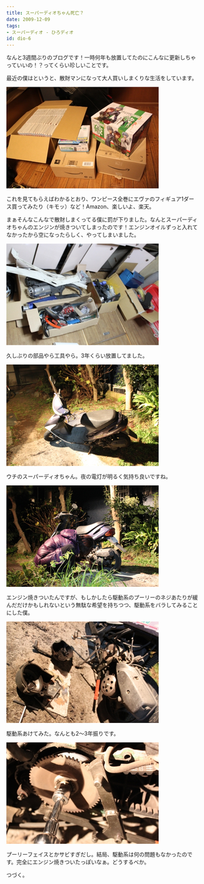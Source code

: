 ```yaml
---
title: スーパーディオちゃん死亡？
date: 2009-12-09
tags:
- スーパーディオ - ひろディオ
id: dio-6
---
```



<p class="sentence">なんと3週間ぶりのブログです！一時何年も放置してたのにこんなに更新しちゃっていいの！？ってくらい珍しいことです。</p>
<p class="sentence spacing10">最近の僕はというと、散財マンになって大人買いしまくりな生活をしています。</p>
<div class="center spacing"><img class="img-fluid" src="/photo/diary/2009.12.09_01.jpg" alt=""></div>
<p class="sentence">これを見てもらえばわかるとおり、ワンピース全巻にエヴァのフィギュア1ダース買ってみたり（キモッ）など！Amazon、楽しいよ、楽天。</p>
<p class="sentence">まぁそんなこんなで散財しまくってる僕に罰が下りました。なんとスーパーディオちゃんのエンジンが焼きついてしまったのです！エンジンオイルずっと入れてなかったから空になったらしく、やってしまいました。</p>
<div class="center spacing"><img class="img-fluid" src="/photo/diary/2009.12.09_02.jpg" alt=""></div>
<p class="sentence spacing10">久しぶりの部品やら工具やら。3年くらい放置してました。</p>
<div class="center spacing"><img class="img-fluid" src="/photo/diary/2009.12.09_03.jpg" alt=""></div>
<p class="sentence spacing10">ウチのスーパーディオちゃん。夜の電灯が明るく気持ち良いですね。</p>
<div class="center spacing"><img class="img-fluid" src="/photo/diary/2009.12.09_04.jpg" alt=""></div>
<p class="sentence spacing10">エンジン焼きついたんですが、もしかしたら駆動系のプーリーのネジあたりが緩んだだけかもしれないという無駄な希望を持ちつつ、駆動系をバラしてみることにした僕。</p>
<div class="center spacing"><img class="img-fluid" src="/photo/diary/2009.12.09_05.jpg" alt=""></div>
<p class="sentence spacing10">駆動系あけてみた。なんとも2～3年振りです。</p>
<div class="center spacing"><img class="img-fluid" src="/photo/diary/2009.12.09_06.jpg" alt=""></div>
<p class="sentence">プーリーフェイスとかサビすぎだし。結局、駆動系は何の問題もなかったのです。完全にエンジン焼きついたっぽいなぁ。どうするべか。</p>
<p>つづく。</p>
